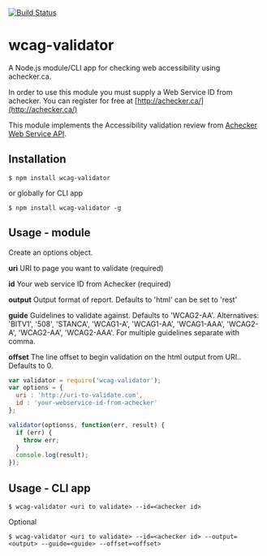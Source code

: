 [![Build Status](https://travis-ci.org/zrrrzzt/wcag-validator.svg?branch=master)](https://travis-ci.org/zrrrzzt/wcag-validator)
# wcag-validator

A Node.js module/CLI app for checking web accessibility using achecker.ca.

In order to use this module you must supply a Web Service ID from achecker.
You can register for free at [http://achecker.ca/](http://achecker.ca/)

This module implements the Accessibility validation review from [Achecker Web Service API](http://achecker.ca/documentation/web_service_api.php).

## Installation

```
$ npm install wcag-validator
```

or globally for CLI app

```
$ npm install wcag-validator -g
```

## Usage - module

Create an options object.

**uri** URI to page you want to validate (required)

**id** Your web service ID from Achecker (required)

**output** Output format of report. Defaults to 'html' can be set to 'rest'

**guide** Guidelines to validate against. Defaults to 'WCAG2-AA'. Alternatives: 'BITV1', '508', 'STANCA', 'WCAG1-A', 'WCAG1-AA', 'WCAG1-AAA', 'WCAG2-A', 'WCAG2-AA', 'WCAG2-AAA'. For multiple guidelines separate with comma.

**offset** The line offset to begin validation on the html output from URI.. Defaults to 0.

```javascript
var validator = require('wcag-validator');
var options = {
  uri : 'http://uri-to-validate.com',
  id : 'your-webservice-id-from-achecker'
};

validator(optionss, function(err, result) {
  if (err) {
    throw err;
  }
  console.log(result);
});
```

## Usage - CLI app

```
$ wcag-validator <uri to validate> --id=<achecker id>
```

Optional

```
$ wcag-validator <uri to validate> --id=<achecker id> --output=<output> --guide=<guide> --offset=<offset>
```
